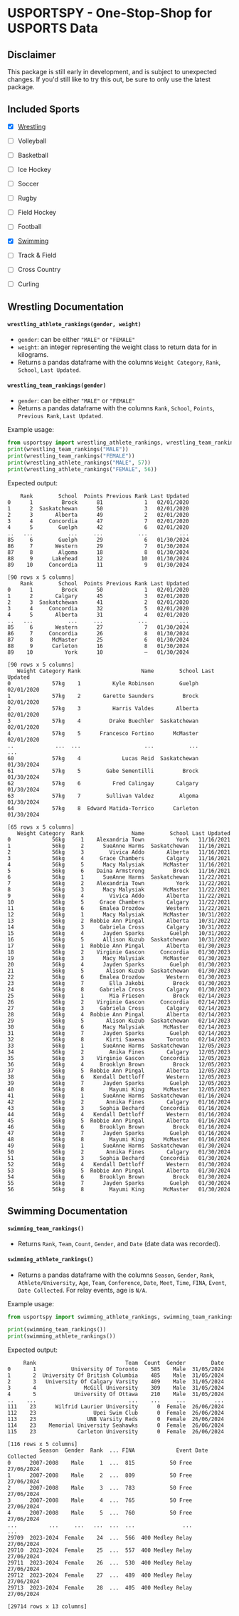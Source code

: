 # USPORTSPY - One-Stop-Shop for USPORTS Data

## Disclaimer
This package is still early in development, and is subject to unexpected changes. If you'd still like to try this out, be sure to only use the latest package.

## Included Sports
- [X] [Wrestling](https://github.com/uwaggs/wrestling)
- [ ] Volleyball
- [ ] Basketball
- [ ] Ice Hockey
- [ ] Soccer
- [ ] Rugby
- [ ] Field Hockey
- [ ] Football
- [X] [Swimming](https://github.com/uwaggs/swimming)
- [ ] Track & Field
- [ ] Cross Country
- [ ] Curling


## Wrestling Documentation

#### `wrestling_athlete_rankings(gender, weight)`
- `gender`: can be either `"MALE"` or `"FEMALE"`
- `weight`: an integer representing the weight class to return data for in kilograms.
- Returns a pandas dataframe with the columns `Weight Category`, `Rank`, `School`, `Last Updated`. 

#### `wrestling_team_rankings(gender)`
- `gender`: can be either `"MALE"` or `"FEMALE"`
- Returns a pandas dataframe with the columns `Rank`, `School`, `Points`, `Previous Rank`, `Last Updated`. 
 

Example usage:
```Python
from usportspy import wrestling_athlete_rankings, wrestling_team_rankings
print(wrestling_team_rankings("MALE"))
print(wrestling_team_rankings("FEMALE"))
print(wrestling_athlete_rankings("MALE", 57))
print(wrestling_athlete_rankings("FEMALE", 56))
```

Expected output:
```
    Rank        School  Points Previous Rank Last Updated
0      1         Brock      81             1   02/01/2020
1      2  Saskatchewan      50             3   02/01/2020
2      3       Alberta      49             2   02/01/2020
3      4     Concordia      47             7   02/01/2020
4      5        Guelph      42             6   02/01/2020
..   ...           ...     ...           ...          ...
85     6        Guelph      29             6   01/30/2024
86     7       Western      29             7   01/30/2024
87     8        Algoma      18             8   01/30/2024
88     9      Lakehead      12            10   01/30/2024
89    10     Concordia      11             9   01/30/2024

[90 rows x 5 columns]
    Rank        School  Points Previous Rank Last Updated
0      1         Brock      50             1   02/01/2020
1      2       Calgary      45             3   02/01/2020
2      3  Saskatchewan      41             2   02/01/2020
3      4     Concordia      32             5   02/01/2020
4      5       Alberta      31             4   02/01/2020
..   ...           ...     ...           ...          ...
85     6       Western      27             7   01/30/2024
86     7     Concordia      26             8   01/30/2024
87     8      McMaster      25             6   01/30/2024
88     9      Carleton      16             8   01/30/2024
89    10          York      10             –   01/30/2024

[90 rows x 5 columns]
   Weight Category Rank                   Name        School Last Updated
0             57kg    1          Kyle Robinson        Guelph   02/01/2020
1             57kg    2       Garette Saunders         Brock   02/01/2020
2             57kg    3          Harris Valdes       Alberta   02/01/2020
3             57kg    4         Drake Buechler  Saskatchewan   02/01/2020
4             57kg    5      Francesco Fortino      McMaster   02/01/2020
..             ...  ...                    ...           ...          ...
60            57kg    4             Lucas Reid  Saskatchewan   01/30/2024
61            57kg    5        Gabe Sementilli         Brock   01/30/2024
62            57kg    6          Fred Calingay       Calgary   01/30/2024
63            57kg    7        Sullivan Valdez        Algoma   01/30/2024
64            57kg    8  Edward Matida-Torrico      Carleton   01/30/2024

[65 rows x 5 columns]
   Weight Category  Rank               Name        School Last Updated
0             56kg     1    Alexandria Town          York   11/16/2021
1             56kg     2      SueAnne Harms  Saskatchewan   11/16/2021
2             56kg     3        Vivica Addo       Alberta   11/16/2021
3             56kg     4     Grace Chambers       Calgary   11/16/2021
4             56kg     5      Macy Malysiak      McMaster   11/16/2021
5             56kg     6    Daina Armstrong         Brock   11/16/2021
6             56kg     1      SueAnne Harms  Saskatchewan   11/22/2021
7             56kg     2    Alexandria Town          York   11/22/2021
8             56kg     3      Macy Malysiak      McMaster   11/22/2021
9             56kg     4        Vivica Addo       Alberta   11/22/2021
10            56kg     5     Grace Chambers       Calgary   11/22/2021
11            56kg     6     Emalea Drozdow       Western   11/22/2021
12            56kg     1      Macy Malysiak      McMaster   10/31/2022
13            56kg     2  Robbie Ann Pingal       Alberta   10/31/2022
14            56kg     3     Gabriela Cross       Calgary   10/31/2022
15            56kg     4      Jayden Sparks        Guelph   10/31/2022
16            56kg     5      Allison Kuzub  Saskatchewan   10/31/2022
17            56kg     1  Robbie Ann Pingal       Alberta   01/30/2023
18            56kg     2    Virginie Gascon     Concordia   01/30/2023
19            56kg     3      Macy Malysiak      McMaster   01/30/2023
20            56kg     4      Jayden Sparks        Guelph   01/30/2023
21            56kg     5       Alison Kuzub  Saskatchewan   01/30/2023
22            56kg     6     Emalea Drozdow       Western   01/30/2023
23            56kg     7        Ella Jakobi         Brock   01/30/2023
24            56kg     8     Gabriela Cross       Calgary   01/30/2023
25            56kg     1        Mia Friesen         Brock   02/14/2023
26            56kg     2    Virginie Gascon     Concordia   02/14/2023
27            56kg     3     Gabriela Cross       Calgary   02/14/2023
28            56kg     4  Robbie Ann Pingal       Alberta   02/14/2023
29            56kg     5       Alison Kuzub  Saskatchewan   02/14/2023
30            56kg     6      Macy Malysiak      McMaster   02/14/2023
31            56kg     7      Jayden Sparks        Guelph   02/14/2023
32            56kg     8       Kirti Saxena       Toronto   02/14/2023
33            56kg     1      SueAnne Harms  Saskatchewan   12/05/2023
34            56kg     2        Anika Fines       Calgary   12/05/2023
35            56kg     3    Virginie Gascon     Concordia   12/05/2023
36            56kg     4     Brooklyn Brown         Brock   12/05/2023
37            56kg     5  Robbie Ann Pingal       Alberta   12/05/2023
38            56kg     6   Kendall Dettloff       Western   12/05/2023
39            56kg     7      Jayden Sparks        Guelph   12/05/2023
40            56kg     8        Mayumi King      McMaster   12/05/2023
41            56kg     1      SueAnne Harms  Saskatchewan   01/16/2024
42            56kg     2       Annika Fines       Calgary   01/16/2024
43            56kg     3     Sophia Bechard     Concordia   01/16/2024
44            56kg     4   Kendall Dettloff       Western   01/16/2024
45            56kg     5  Robbie Ann Pingal       Alberta   01/16/2024
46            56kg     6     Brooklyn Brown         Brock   01/16/2024
47            56kg     7      Jayden Sparks        Guelph   01/16/2024
48            56kg     8        Mayumi King      McMaster   01/16/2024
49            56kg     1      SueAnne Harms  Saskatchewan   01/30/2024
50            56kg     2       Annika Fines       Calgary   01/30/2024
51            56kg     3     Sophia Bechard     Concordia   01/30/2024
52            56kg     4   Kendall Dettloff       Western   01/30/2024
53            56kg     5  Robbie Ann Pingal       Alberta   01/30/2024
54            56kg     6     Brooklyn Brown         Brock   01/30/2024
55            56kg     7      Jayden Sparks        Guelph   01/30/2024
56            56kg     8        Mayumi King      McMaster   01/30/2024
```


## Swimming Documentation

#### `swimming_team_rankings()`
- Returns `Rank`, `Team`, `Count`, `Gender`, and `Date` (date data was recorded).

#### `swimming_athlete_rankings()`
- Returns a pandas dataframe with the columns `Season`, `Gender`, `Rank`, `Athlete/University`, `Age`, `Team`, `Conference`, `Date`, `Meet`, `Time`, `FINA`, `Event`, `Date Collected`. For relay events, age is `N/A`.

Example usage:
```Python
from usportspy import swimming_athlete_rankings, swimming_team_rankings

print(swimming_team_rankings())
print(swimming_athlete_rankings())
```

Expected output:
```
     Rank                            Team  Count  Gender        Date
0       1           University Of Toronto    585    Male  31/05/2024
1       2  University Of British Columbia    485    Male  31/05/2024
2       3   University Of Calgary Varsity    409    Male  31/05/2024
3       4               McGill University    309    Male  31/05/2024
4       5            University Of Ottawa    210    Male  31/05/2024
..    ...                             ...    ...     ...         ...
111    23      Wilfrid Laurier University      0  Female  26/06/2024
112    23                  Upei Swim Club      0  Female  26/06/2024
113    23                UNB Varsity Reds      0  Female  26/06/2024
114    23    Memorial University Seahawks      0  Female  26/06/2024
115    23             Carleton University      0  Female  26/06/2024

[116 rows x 5 columns]
          Season  Gender  Rank  ... FINA             Event Date Collected
0      2007-2008    Male     1  ...  815           50 Free     27/06/2024
1      2007-2008    Male     2  ...  809           50 Free     27/06/2024
2      2007-2008    Male     3  ...  783           50 Free     27/06/2024
3      2007-2008    Male     4  ...  765           50 Free     27/06/2024
4      2007-2008    Male     5  ...  760           50 Free     27/06/2024
...          ...     ...   ...  ...  ...               ...            ...
29709  2023-2024  Female    24  ...  566  400 Medley Relay     27/06/2024
29710  2023-2024  Female    25  ...  557  400 Medley Relay     27/06/2024
29711  2023-2024  Female    26  ...  530  400 Medley Relay     27/06/2024
29712  2023-2024  Female    27  ...  489  400 Medley Relay     27/06/2024
29713  2023-2024  Female    28  ...  405  400 Medley Relay     27/06/2024

[29714 rows x 13 columns]
```
